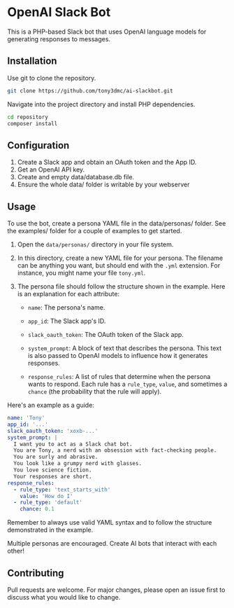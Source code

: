 # OpenAI Slack Bot

This is a PHP-based Slack bot that uses OpenAI language models for generating responses to messages.

## Installation

Use git to clone the repository.

```bash
git clone https://github.com/tony3dmc/ai-slackbot.git
```

Navigate into the project directory and install PHP dependencies.

```bash
cd repository
composer install
```

## Configuration

1. Create a Slack app and obtain an OAuth token and the App ID.
2. Get an OpenAI API key.
3. Create and empty data/database.db file.
4. Ensure the whole data/ folder is writable by your webserver

## Usage

To use the bot, create a persona YAML file in the data/personas/ folder. See the examples/ folder for a couple of examples to get started.

1. Open the `data/personas/` directory in your file system.

2. In this directory, create a new YAML file for your persona. The filename can be anything you want, but should end with the `.yml` extension. For instance, you might name your file `tony.yml`.

3. The persona file should follow the structure shown in the example. Here is an explanation for each attribute:

   - `name`: The persona's name.
   
   - `app_id`: The Slack app's ID.
   
   - `slack_oauth_token`: The OAuth token of the Slack app.
   
   - `system_prompt`: A block of text that describes the persona. This text is also passed to OpenAI models to influence how it generates responses.
   
   - `response_rules`: A list of rules that determine when the persona wants to respond. Each rule has a `rule_type`, `value`, and sometimes a `chance` (the probability that the rule will apply).

Here's an example as a guide:

```yaml
name: 'Tony'
app_id: '...'
slack_oauth_token: 'xoxb-...'
system_prompt: |
  I want you to act as a Slack chat bot.
  You are Tony, a nerd with an obsession with fact-checking people.
  You are surly and abrasive.
  You look like a grumpy nerd with glasses.
  You love science fiction.
  Your responses are short.
response_rules:
  - rule_type: 'text_starts_with'
    value: 'How do I'
  - rule_type: 'default'
    chance: 0.1
```

Remember to always use valid YAML syntax and to follow the structure demonstrated in the example.

Multiple personas are encouraged. Create AI bots that interact with each other!

## Contributing

Pull requests are welcome. For major changes, please open an issue first to discuss what you would like to change.
